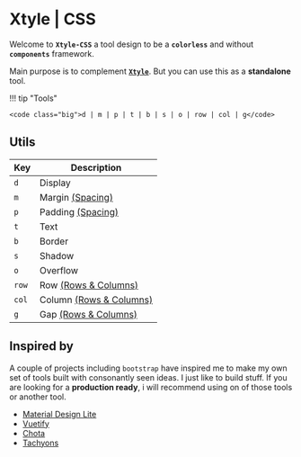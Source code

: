 # **Xtyle** | CSS

Welcome to **`Xtyle-CSS`** a tool design to be a **`colorless`** and without **`components`** framework.

Main purpose is to complement <a href="https://github.com/hlop3z/xtyle" target="_blank">**`Xtyle`**</a>. But you can use this as a **standalone** tool.

!!! tip "Tools"

    <code class="big">d | m | p | t | b | s | o | row | col | g</code>

## **Utils**

| Key                          | Description                      |
| ---------------------------- | -------------------------------- |
| <code class="big">d</code>   | Display                          |
| <code class="big">m</code>   | Margin [(Spacing)](/spacing/)    |
| <code class="big">p</code>   | Padding [(Spacing)](/spacing/)   |
| <code class="big">t</code>   | Text                             |
| <code class="big">b</code>   | Border                           |
| <code class="big">s</code>   | Shadow                           |
| <code class="big">o</code>   | Overflow                         |
| <code class="big">row</code> | Row [(Rows & Columns)](/row/)    |
| <code class="big">col</code> | Column [(Rows & Columns)](/row/) |
| <code class="big">g</code>   | Gap [(Rows & Columns)](/row/)    |

## Inspired by

A couple of projects including `bootstrap` have inspired me to make my own set of tools built with consonantly seen ideas.
I just like to build stuff. If you are looking for a **production ready**, i will recommend using on of those tools or another tool.

- <a href="https://getmdl.io/" target="_blank">Material Design Lite</a>
- <a href="https://vuetifyjs.com/" target="_blank">Vuetify</a>
- <a href="https://jenil.github.io/chota/" target="_blank">Chota</a>
- <a href="https://tachyons.io/" target="_blank">Tachyons</a>
